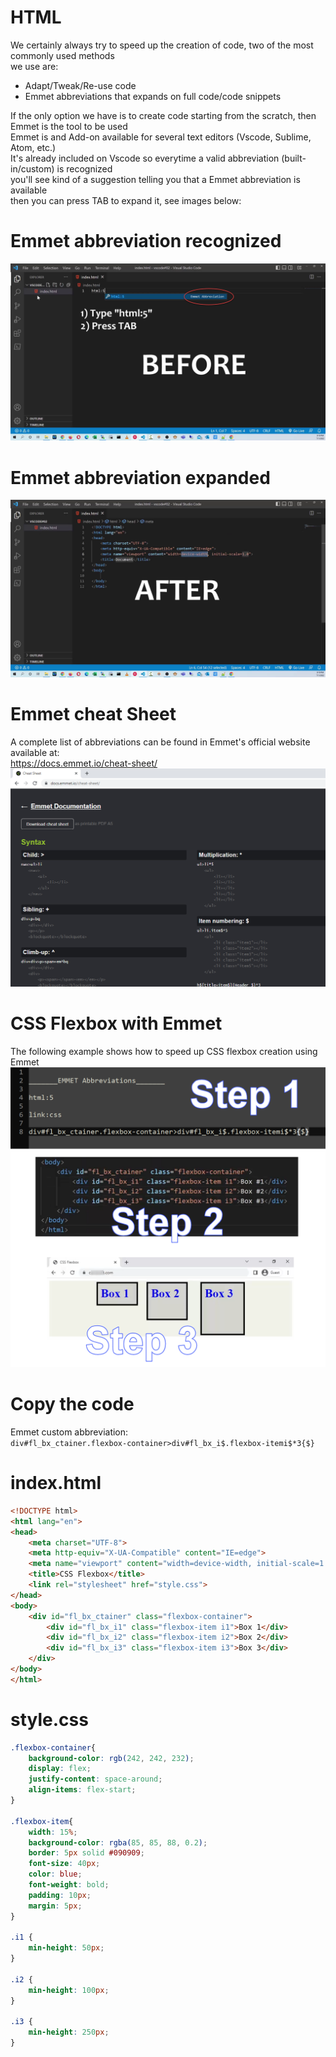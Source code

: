 # HTML
We certainly always try to speed up the creation of code, two of the most commonly used methods<br>
we use are:<br>
* Adapt/Tweak/Re-use code<br>
* Emmet abbreviations that expands on full code/code snippets<br>

If the only option we have is to create code starting from the scratch, then Emmet is the tool to be used<br>
Emmet is and Add-on available for several text editors (Vscode, Sublime, Atom, etc.)<br>
It's already included on Vscode so everytime a valid abbreviation (built-in/custom) is recognized<br>
you'll see kind of a suggestion telling you that a Emmet abbreviation is available<br>
then you can press TAB to expand it, see images below:<br>
# Emmet abbreviation recognized<br>
<img src="/img/1.emmet-before.png" alt="Emmet abbreviation recognized"><br>
# Emmet abbreviation expanded<br>
<img src="/img/2.emmet-after.png" alt="Emmet abbreviation expanded"><br>
# Emmet cheat Sheet<br>
A complete list of abbreviations can be found in Emmet's official website available at:<br>
https://docs.emmet.io/cheat-sheet/<br>
<img src="/img/3.emmet-cheatsheet.png" alt="Emmet abbreviation expanded"><br>
# CSS Flexbox with Emmet<br>
The following example shows how to speed up CSS flexbox creation using Emmet<br>
<img src="/css-flexbox-emmet/css-flexbox-emmet.png" alt="Emmet abbreviation expanded"><br>
# Copy the code<br>
Emmet custom abbreviation:<br>
`div#fl_bx_ctainer.flexbox-container>div#fl_bx_i$.flexbox-itemi$*3{$}`<br>
# index.html<br>
```html
<!DOCTYPE html>
<html lang="en">
<head>
    <meta charset="UTF-8">
    <meta http-equiv="X-UA-Compatible" content="IE=edge">
    <meta name="viewport" content="width=device-width, initial-scale=1.0">
    <title>CSS Flexbox</title>
    <link rel="stylesheet" href="style.css">
</head>
<body>
    <div id="fl_bx_ctainer" class="flexbox-container">
        <div id="fl_bx_i1" class="flexbox-item i1">Box 1</div>
        <div id="fl_bx_i2" class="flexbox-item i2">Box 2</div>
        <div id="fl_bx_i3" class="flexbox-item i3">Box 3</div>
    </div>
</body>
</html>
```
# style.css<br>
```CSS
.flexbox-container{
	background-color: rgb(242, 242, 232);
	display: flex;
	justify-content: space-around;
	align-items: flex-start;
}

.flexbox-item{
    width: 15%;
    background-color: rgba(85, 85, 88, 0.2);
    border: 5px solid #090909;
    font-size: 40px;
    color: blue;
    font-weight: bold;
    padding: 10px;
    margin: 5px;
}

.i1 {
    min-height: 50px;
}

.i2 {
    min-height: 100px;
}

.i3 {
    min-height: 250px;
}
```


